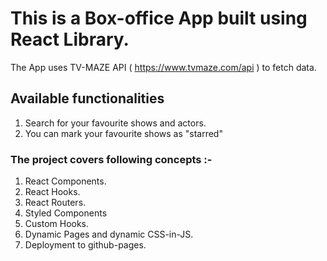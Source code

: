 # This is a Box-office App built using React Library. 
The App uses TV-MAZE API ( https://www.tvmaze.com/api ) to fetch data.

## Available functionalities
1. Search for your favourite shows and actors.
2. You can mark your favourite shows as "starred"

### The project covers following concepts :- 

1. React Components.
2. React Hooks.
3. React Routers.
4. Styled Components
5. Custom Hooks.
6. Dynamic Pages and dynamic CSS-in-JS.
7. Deployment to github-pages.

